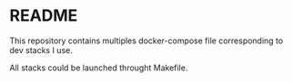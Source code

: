 # README

This repository contains multiples docker-compose file corresponding to dev stacks I use.

All stacks could be launched throught Makefile.

